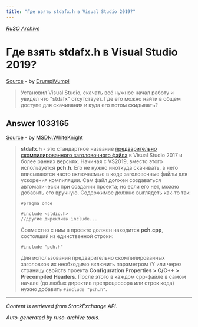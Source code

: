 ```yaml
---
title: "Где взять stdafx.h в Visual Studio 2019?"
---
```

<p><i><a href="https://github.com/MSDN-WhiteKnight/ruso-archive/">RuSO Archive</a></i></p>
<h1>Где взять stdafx.h в Visual Studio 2019?</h1>
<p><a href="https://ru.stackoverflow.com/questions/1031695/%d0%93%d0%b4%d0%b5-%d0%b2%d0%b7%d1%8f%d1%82%d1%8c-stdafx-h-%d0%b2-visual-studio-2019">Source</a> - by <a href="https://ru.stackoverflow.com/users/353986/drumpivumpi">DrumpiVumpi</a></p>
<blockquote>
<p>Установил Visual Studio, скачать всё нужное начал работу и увидел что "stdafx" отсутствует.
Где его можно найти в общем доступе для скачивания и куда его потом скидывать?</p>

</blockquote>
<h2>Answer 1033165</h2>
<p><a href="https://ru.stackoverflow.com/a/1033165/">Source</a> - by <a href="https://ru.stackoverflow.com/users/240512/msdn-whiteknight">MSDN.WhiteKnight</a></p>
<blockquote>
<p><strong>stdafx.h</strong> - это стандартное название <a href="https://docs.microsoft.com/en-us/cpp/build/creating-precompiled-header-files" rel="nofollow noreferrer">предварительно скомпилированного заголовочного файла</a> в Visual Studio 2017 и более ранних версиях. Начиная с VS2019, вместо этого используется <strong>pch.h</strong>. Его не нужно ниоткуда скачивать, в него вписываются часто включаемые в коде заголовочные файлы для ускорения компиляции. Сам файл должен создаваться автоматически при создании проекта; но если его нет, можно добавить его вручную. Содержимое должно выглядеть как-то так:</p>

<pre><code>#pragma once

#include &lt;stdio.h&gt;
//другие директивы include...
</code></pre>

<p>Совместно с ним в проекте должен находится <strong>pch.cpp</strong>, состоящий из единственной строки:</p>

<pre><code>#include "pch.h"
</code></pre>

<p>Для использования предварительно скомпилированных заголовков их необходимо включить параметром /Y или через страницу свойств проекта <strong>Configuration Properties > C/C++ > Precompiled Headers</strong>. После этого в каждом cpp-файле в самом начале (до любых директив препроцессора или строк кода) нужно добавить <code>#include "pch.h"</code>.</p>

</blockquote>
<hr/>
<p><i>Content is retrieved from StackExchange API. </i></p>
<p><i>Auto-generated by ruso-archive tools. </i></p>
